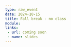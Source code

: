 ```yaml
---
type: raw_event
date: 2024-10-15
title: Fall break - no class
module: 
links: 
 - url: coming soon
 - name: slides
---
```

<!-- **Suggested Readings:** -->
<!-- - [Readings 1](coming_soon) -->
<!-- - [Readings 2](coming_soon) -->

